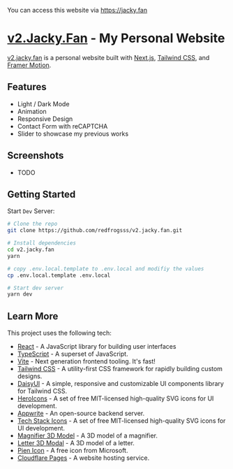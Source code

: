 You can access this website via https://jacky.fan

# [v2.Jacky.Fan](https://jacky.fan) - My Personal Website

[v2.jacky.fan](https://github.com/redfrogsss/v2.jacky.fan) is a personal website built with [Next.js](https://nextjs.org/), [Tailwind CSS](https://tailwindcss.com/), and [Framer Motion](https://www.framer.com/motion/).

## Features

-   Light / Dark Mode
-   Animation
-   Responsive Design
-   Contact Form with reCAPTCHA
-   Slider to showcase my previous works

## Screenshots

-   TODO

## Getting Started

Start `Dev` Server:

```bash
# Clone the repo
git clone https://github.com/redfrogsss/v2.jacky.fan.git

# Install dependencies
cd v2.jacky.fan
yarn

# copy .env.local.template to .env.local and modifiy the values
cp .env.local.template .env.local

# Start dev server
yarn dev
```

## Learn More

This project uses the following tech:

-   [React](https://reactjs.org/) - A JavaScript library for building user interfaces
-   [TypeScript](https://www.typescriptlang.org/) - A superset of JavaScript.
-   [Vite](https://vitejs.dev/) - Next generation frontend tooling. It's fast!
-   [Tailwind CSS](https://tailwindcss.com/) - A utility-first CSS framework for rapidly building custom designs.
-   [DaisyUI](https://daisyui.com/) - A simple, responsive and customizable UI components library for Tailwind CSS.
-   [HeroIcons](https://heroicons.dev/) - A set of free MIT-licensed high-quality SVG icons for UI development.
-   [Appwrite](https://appwrite.io/) - An open-source backend server.
-   [Tech Stack Icons](https://www.figma.com/community/file/1095337897898466786) - A set of free MIT-licensed high-quality SVG icons for UI development.
-   [Magnifier 3D Model](https://sketchfab.com/3d-models/magnifier-87fc0d63b7df4aa7b80d6fda5a18dc8a) - A 3D model of a magnifier.
-   [Letter 3D Modal](https://sketchfab.com/3d-models/letter-a3b88a6137864cafbf97423a30cb341c) - A 3D model of a letter.
-   [Pien Icon](https://www.iconarchive.com/show/fluentui-emoji-mono-icons-by-microsoft/Pleading-Face-icon.html) - A free icon from Microsoft.
-   [Cloudflare Pages](https://pages.cloudflare.com/) - A website hosting service.
